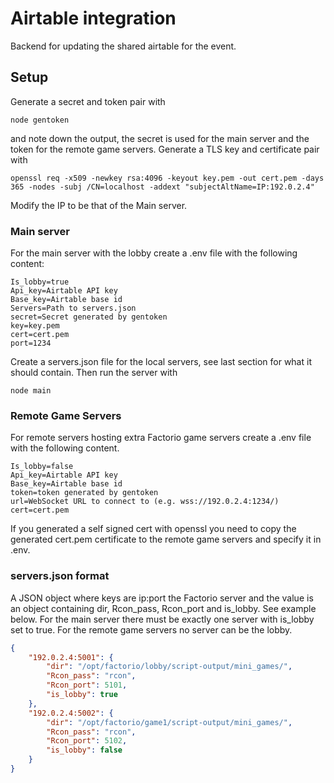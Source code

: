 Airtable integration
====================

Backend for updating the shared airtable for the event.


Setup
-----

Generate a secret and token pair with

    node gentoken

and note down the output, the secret is used for the main server and the
token for the remote game servers.  Generate a TLS key and certificate
pair with

    openssl req -x509 -newkey rsa:4096 -keyout key.pem -out cert.pem -days 365 -nodes -subj /CN=localhost -addext "subjectAltName=IP:192.0.2.4"

Modify the IP to be that of the Main server.


### Main server

For the main server with the lobby create a .env file with the following
content:

    Is_lobby=true
    Api_key=Airtable API key
    Base_key=Airtable base id
    Servers=Path to servers.json
    secret=Secret generated by gentoken
    key=key.pem
    cert=cert.pem
    port=1234

Create a servers.json file for the local servers, see last section for
what it should contain.  Then run the server with

    node main


### Remote Game Servers

For remote servers hosting extra Factorio game servers create a .env
file with the following content.

    Is_lobby=false
    Api_key=Airtable API key
    Base_key=Airtable base id
    token=token generated by gentoken
    url=WebSocket URL to connect to (e.g. wss://192.0.2.4:1234/)
    cert=cert.pem

If you generated a self signed cert with openssl you need to copy the
generated cert.pem certificate to the remote game servers and specify it
in .env.


### servers.json format

A JSON object where keys are ip:port the Factorio server and the value
is an object containing dir, Rcon_pass, Rcon_port and is_lobby.  See
example below.  For the main server there must be exactly one server
with is_lobby set to true.  For the remote game servers no server can be
the lobby.

```json
{
    "192.0.2.4:5001": {
        "dir": "/opt/factorio/lobby/script-output/mini_games/",
        "Rcon_pass": "rcon",
        "Rcon_port": 5101,
        "is_lobby": true
    },
    "192.0.2.4:5002": {
        "dir": "/opt/factorio/game1/script-output/mini_games/",
        "Rcon_pass": "rcon",
        "Rcon_port": 5102,
        "is_lobby": false
    }
}
```
